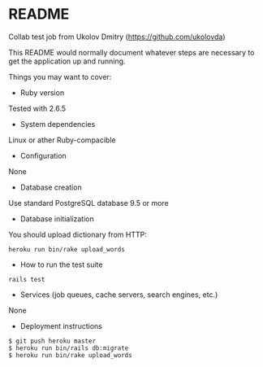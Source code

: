 # README

Collab test job from Ukolov Dmitry (https://github.com/ukolovda)


This README would normally document whatever steps are necessary to get the
application up and running.

Things you may want to cover:

* Ruby version

Tested with 2.6.5

* System dependencies

Linux or ather Ruby-compacible

* Configuration

None

* Database creation

Use standard PostgreSQL database 9.5 or more

* Database initialization

You should upload dictionary from HTTP:

`heroku run bin/rake upload_words` 

* How to run the test suite

`rails test`

* Services (job queues, cache servers, search engines, etc.)

None

* Deployment instructions

```
$ git push heroku master
$ heroku run bin/rails db:migrate
$ heroku run bin/rake upload_words
 